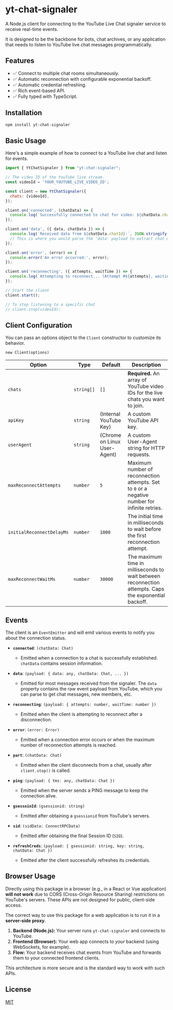 # yt-chat-signaler

A Node.js client for connecting to the YouTube Live Chat signaler service to receive real-time events.

It is designed to be the backbone for bots, chat archives, or any application that needs to listen to YouTube live chat messages programmatically.

## Features

- ✅ Connect to multiple chat rooms simultaneously.
- ✅ Automatic reconnection with configurable exponential backoff.
- ✅ Automatic credential refreshing.
- ✅ Rich event-based API.
- ✅ Fully typed with TypeScript.

## Installation

```bash
npm install yt-chat-signaler
```

## Basic Usage

Here's a simple example of how to connect to a YouTube live chat and listen for events.

```javascript
import { YtChatSignaler } from "yt-chat-signaler";

// The video ID of the YouTube live stream.
const videoId = 'YOUR_YOUTUBE_LIVE_VIDEO_ID';

const client = new YtChatSignaler({
  chats: [videoId],
});

client.on('connected', (chatData) => {
  console.log(`Successfully connected to chat for video: ${chatData.chatId}`);
});

client.on('data', ({ data, chatData }) => {
  console.log(`Received data from ${chatData.chatId}:`, JSON.stringify(data));
  // This is where you would parse the 'data' payload to extract chat messages.
});

client.on('error', (error) => {
  console.error('An error occurred:', error);
});

client.on('reconnecting', ({ attempts, waitTime }) => {
  console.log(`Attempting to reconnect... (Attempt #${attempts}, waiting ${waitTime}ms)`);
});

// Start the client
client.start();

// To stop listening to a specific chat
// client.stop(videoId);
```

## Client Configuration

You can pass an options object to the `Client` constructor to customize its behavior.

`new Client(options)`

| Option                    | Type     | Default                        | Description                                                                                             |
| ------------------------- | -------- | ------------------------------ | ------------------------------------------------------------------------------------------------------- |
| `chats`                   | `string[]` | `[]`                           | **Required.** An array of YouTube video IDs for the live chats you want to join.                        |
| `apiKey`                  | `string` | (Internal YouTube Key)         | A custom YouTube API key.                                                                               |
| `userAgent`               | `string` | (Chrome on Linux User-Agent)   | A custom User-Agent string for HTTP requests.                                                           |
| `maxReconnectAttempts`    | `number` | `5`                            | Maximum number of reconnection attempts. Set to `0` or a negative number for infinite retries.          |
| `initialReconnectDelayMs` | `number` | `1000`                         | The initial time in milliseconds to wait before the first reconnection attempt.                         |
| `maxReconnectWaitMs`      | `number` | `30000`                        | The maximum time in milliseconds to wait between reconnection attempts. Caps the exponential backoff.   |

## Events

The client is an `EventEmitter` and will emit various events to notify you about the connection status.

-   **`connected`**: `(chatData: Chat)`
    -   Emitted when a connection to a chat is successfully established. `chatData` contains session information.

-   **`data`**: `(payload: { data: any, chatData: Chat, ... })`
    -   Emitted for most messages received from the signaler. The `data` property contains the raw event payload from YouTube, which you can parse to get chat messages, new members, etc.

-   **`reconnecting`**: `(payload: { attempts: number, waitTime: number })`
    -   Emitted when the client is attempting to reconnect after a disconnection.

-   **`error`**: `(error: Error)`
    -   Emitted when a connection error occurs or when the maximum number of reconnection attempts is reached.

-   **`part`**: `(chatData: Chat)`
    -   Emitted when the client disconnects from a chat, usually after `client.stop()` is called.

-   **`ping`**: `(payload: { tms: any, chatData: Chat })`
    -   Emitted when the server sends a PING message to keep the connection alive.

-   **`gsessoinId`**: `(gsessionid: string)`
    -   Emitted after obtaining a `gsessionid` from YouTube's servers.

-   **`sid`**: `(sidData: ConnectRPCData)`
    -   Emitted after obtaining the final Session ID (`SID`).

-   **`refreshCreds`**: `(payload: { gsessionid: string, key: string, chatData: Chat })`
    -   Emitted after the client successfully refreshes its credentials.

## Browser Usage

Directly using this package in a browser (e.g., in a React or Vue application) **will not work** due to CORS (Cross-Origin Resource Sharing) restrictions on YouTube's servers. These APIs are not designed for public, client-side access.

The correct way to use this package for a web application is to run it in a **server-side proxy**.

1.  **Backend (Node.js):** Your server runs `yt-chat-signaler` and connects to YouTube.
2.  **Frontend (Browser):** Your web app connects to *your* backend (using WebSockets, for example).
3.  **Flow:** Your backend receives chat events from YouTube and forwards them to your connected frontend clients.

This architecture is more secure and is the standard way to work with such APIs.

## License

[MIT](LICENSE)
